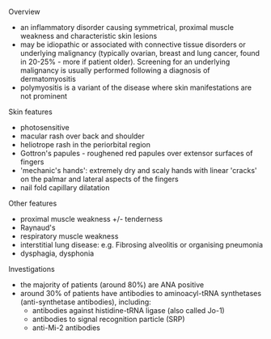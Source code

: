 Overview  
* an inflammatory disorder causing symmetrical, proximal muscle weakness and characteristic skin lesions
* may be idiopathic or associated with connective tissue disorders or underlying malignancy (typically ovarian, breast and lung cancer, found in 20\-25% \- more if patient older). Screening for an underlying malignancy is usually performed following a diagnosis of dermatomyositis
* polymyositis is a variant of the disease where skin manifestations are not prominent

  
Skin features  
* photosensitive
* macular rash over back and shoulder
* heliotrope rash in the periorbital region
* Gottron's papules \- roughened red papules over extensor surfaces of fingers
* 'mechanic's hands': extremely dry and scaly hands with linear 'cracks' on the palmar and lateral aspects of the fingers
* nail fold capillary dilatation

  
Other features  
* proximal muscle weakness \+/\- tenderness
* Raynaud's
* respiratory muscle weakness
* interstitial lung disease: e.g. Fibrosing alveolitis or organising pneumonia
* dysphagia, dysphonia

  
Investigations  
* the majority of patients (around 80%) are ANA positive
* around 30% of patients have antibodies to aminoacyl\-tRNA synthetases (anti\-synthetase antibodies), including:
	+ antibodies against histidine\-tRNA ligase (also called Jo\-1\)
	+ antibodies to signal recognition particle (SRP)
	+ anti\-Mi\-2 antibodies
